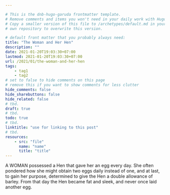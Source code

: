 ```yaml
---

# This is the dnb-hugo-garuda frontmatter template. 
# Remove comments and items you won't need in your daily work with Hugo.
# Copy a smaller version of this file to /archetypes/default.md in your
# own repository to overwrite this version.

# default front matter that you probably always need:
title: "The Woman and Her Hen"
description: ""
date: 2021-01-20T19:03:30+07:00
lastmod: 2021-01-20T19:03:30+07:00
url: /2021/01/the-woman-and-her-hen
tags:
    - tag1
    - tag2
# set to false to hide comments on this page
# remove this if you want to show comments for less clutter
hide_comments: false
hide_sharebuttons: false
hide_related: false
# tbd.
draft: true
# tbd.
todo: true
# tbd.
linktitle: "use for linking to this post"
# tbd.
resources:
    - src: "file"
      name: "name"
      title: "title"
---
```

A WOMAN possessed a Hen that gave her an egg every day. She often pondered how she might obtain two eggs daily instead of one, and at last, to gain her purpose, determined to give the Hen a double allowance of barley. From that day the Hen became fat and sleek, and never once laid another egg.
